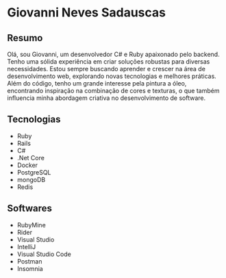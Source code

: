 # Giovanni Neves Sadauscas

## Resumo

Olá, sou Giovanni, um desenvolvedor C# e Ruby apaixonado pelo backend. Tenho uma sólida experiência em criar soluções robustas para diversas necessidades. Estou sempre buscando aprender e crescer na área de desenvolvimento web, explorando novas tecnologias e melhores práticas. Além do código, tenho um grande interesse pela pintura a óleo, encontrando inspiração na combinação de cores e texturas, o que também influencia minha abordagem criativa no desenvolvimento de software.

## Tecnologias

- Ruby
- Rails
- C#
- .Net Core
- Docker
- PostgreSQL
- mongoDB
- Redis

## Softwares

- RubyMine
- Rider
- Visual Studio
- IntelliJ
- Visual Studio Code
- Postman
- Insomnia
